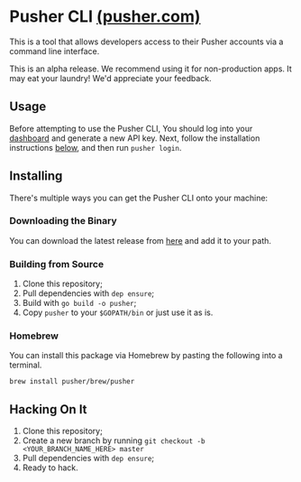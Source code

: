# Pusher CLI [(pusher.com)](https://pusher.com)

This is a tool that allows developers access to their Pusher accounts via a command line interface. 

This is an alpha release. We recommend using it for non-production apps. It may eat your laundry! We'd appreciate your feedback.

## Usage

Before attempting to use the Pusher CLI, You should log into your [dashboard](https://dashboard.pusher.com/accounts/edit) and generate a new API key. Next, follow the installation instructions [below](#installing), and then run `pusher login`.

## Installing

There's multiple ways you can get the Pusher CLI onto your machine:

### Downloading the Binary

You can download the latest release from [here](https://github.com/pusher/cli/releases) and add it to your path.

### Building from Source

1. Clone this repository;
1. Pull dependencies with `dep ensure`;
1. Build with `go build -o pusher`;
1. Copy `pusher` to your `$GOPATH/bin` or just use it as is.

### Homebrew

You can install this package via Homebrew by pasting the following into a terminal.

```
brew install pusher/brew/pusher
```

## Hacking On It

1. Clone this repository;
1. Create a new branch by running `git checkout -b <YOUR_BRANCH_NAME_HERE> master`
1. Pull dependencies with `dep ensure`;
1. Ready to hack.
